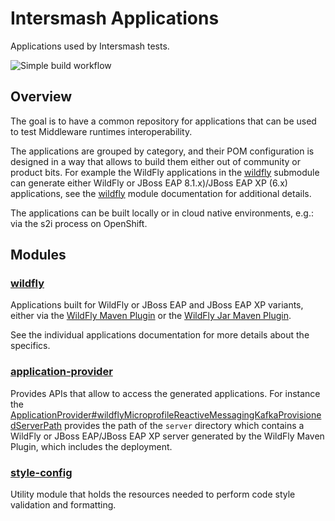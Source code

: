 # Intersmash Applications

Applications used by Intersmash tests.

![Simple build workflow](https://github.com/Intersmash/intersmash-applications/actions/workflows/simple-build.yml/badge.svg)

## Overview 

The goal is to have a common repository for applications that can be used to test Middleware runtimes interoperability.

The applications are grouped by category, and their POM configuration is designed in a way that allows to build them 
either out of community or product bits. 
For example the WildFly applications in the [wildfly](./wildfly) submodule can generate either WildFly or 
JBoss EAP 8.1.x)/JBoss EAP XP (6.x) applications, see the [wildfly](./wildfly/README.md) module documentation 
for additional details.

The applications can be built locally or in cloud native environments, e.g.: via the s2i process on OpenShift. 

## Modules

### [wildfly](./wildfly)

Applications built for WildFly or JBoss EAP and JBoss EAP XP variants, either via the 
[WildFly Maven Plugin](https://github.com/wildfly/wildfly-maven-plugin) or the 
[WildFly Jar Maven Plugin](https://github.com/wildfly-extras/wildfly-jar-maven-plugin).

See the individual applications documentation for more details about the specifics.

### [application-provider](./application-provider)

Provides APIs that allow to access the generated applications.
For instance the 
[ApplicationProvider#wildflyMicroprofileReactiveMessagingKafkaProvisionedServerPath](application-provider/src/main/java/org/jboss/intersmash/applications/ApplicationProvider.java) provides the path of 
the `server` directory which contains a WildFly or JBoss EAP/JBoss EAP XP server generated by the WildFly Maven Plugin, 
which includes the deployment.

### [style-config](./style-config)

Utility module that holds the resources needed to perform code style validation and formatting. 
